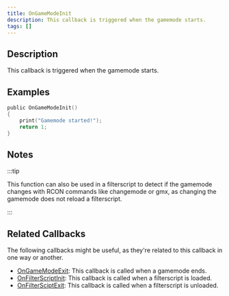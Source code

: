 ```yaml
---
title: OnGameModeInit
description: This callback is triggered when the gamemode starts.
tags: []
---
```


## Description

This callback is triggered when the gamemode starts.

## Examples

```c
public OnGameModeInit()
{
    print("Gamemode started!");
    return 1;
}
```

## Notes

:::tip

This function can also be used in a filterscript to detect if the gamemode changes with RCON commands like changemode or gmx, as changing the gamemode does not reload a filterscript.

:::

## Related Callbacks

The following callbacks might be useful, as they're related to this callback in one way or another. 

- [OnGameModeExit](OnGameModeExit): This callback is called when a gamemode ends.
- [OnFilterScriptInit](OnFilterScriptInit): This callback is called when a filterscript is loaded.
- [OnFilterSciptExit](OnFilterScriptExit): This callback is called when a filterscript is unloaded.
